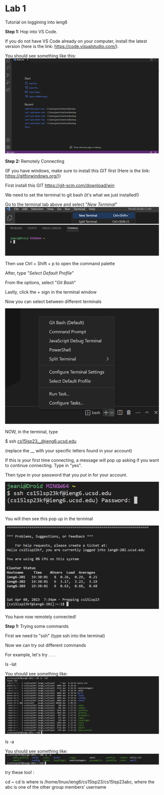 # **Lab 1**
Tutorial on loggining into ieng6

**Step 1:**
Hop into VS Code.

If you do not have VS Code already on your computer, install the latest version (here is the link: https://code.visualstudio.com/).

You should see something like this:
![Image](vscode.png)

**Step 2:**
Remotely Connecting

(IF you have windows, make sure to install this GIT first (Here is the link: https://gitforwindows.org/))

First install this GIT https://git-scm.com/download/win

We need to set the terminal to git bash (it's what we just installed!)

Go to the terminal tab above and select "*New Terminal*"
![Image](terminal.png)
![Image](terminal_open.png)

Then use Ctrl + Shift + p to open the command palette

After, type "*Select Default Profile*"

From the options, select "*Git Bash*"

Lastly, click the + sign in the terminal window

Now you can select between different terminals

![Image](bash.png)

NOW, in the terminal, type 

$ ssh cs15lsp23__@ieng6.ucsd.edu

(replace the __ with your specific letters found in your account)

If this is your first time connecting, a message will pop up asking if you want to continue connecting. Type in "yes".

Then type in your password that you put in for your account.

![Image](password.png)

You will then see this pop up in the terminal

![Image](yay.png)

You have now remotely connected!

**Step 1:**
Trying some commands

First we need to "ssh" (type ssh into the terminal)

Now we can try out different commands

For example, let's try . . .

ls -lat

You should see something like:
![Image](lslat.png)


ls -a

You should see something like:
![Image](lsa.png)

try these too! : 

cd ~
cd
ls <directory> where <directory> is /home/linux/ieng6/cs15lsp23/cs15lsp23abc, where the abc is one of the other group members’ username








